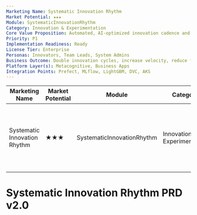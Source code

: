 ```yaml
---
Marketing Name: Systematic Innovation Rhythm
Market Potential: ★★★
Module: SystematicInnovationRhythm
Category: Innovation & Experimentation
Core Value Proposition: Automated, AI-optimized innovation cadence and impact tracking
Priority: P1
Implementation Readiness: Ready
License Tier: Enterprise
Personas: Innovators, Team Leads, System Admins
Business Outcome: Double innovation cycles, increase velocity, reduce friction, ensure auditability
Platform Layer(s): Metacognitive, Business Apps
Integration Points: Prefect, MLflow, LightGBM, DVC, AKS
---
```


| Marketing Name              | Market Potential | Module                   | Category                  | Core Value Proposition                              | Priority | Implementation Readiness | License Tier | Personas                        | Business Outcome                                                      | Platform Layer(s)           | Integration Points                  |
|-----------------------------|------------------|--------------------------|---------------------------|----------------------------------------------------|----------|-------------------------|--------------|-----------------------------------|-----------------------------------------------------------------------|-----------------------------|-------------------------------------|
| Systematic Innovation Rhythm| ★★★             | SystematicInnovationRhythm| Innovation & Experimentation | Automated, AI-optimized innovation cadence and impact tracking | P1       | Ready                  | Enterprise   | Innovators, Team Leads, System Admins | Double innovation cycles, increase velocity, reduce friction, ensure auditability | Metacognitive, Business Apps | Prefect, MLflow, LightGBM, DVC, AKS |

# Systematic Innovation Rhythm PRD v2.0 